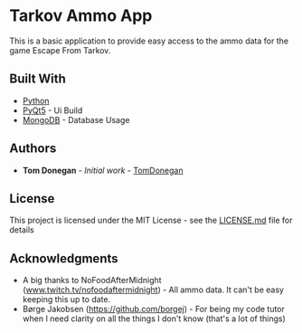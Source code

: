 # Tarkov Ammo App

This is a basic application to provide easy access to the ammo data for the game Escape From Tarkov.

## Built With

* [Python](http://www.python.org)
* [PyQt5](https://pypi.org/project/PyQt5/) - Ui Build
* [MongoDB](https://www.mongodb.com/) - Database Usage

## Authors

* **Tom Donegan** - *Initial work* - [TomDonegan](https://github.com/tomdonegan)

## License

This project is licensed under the MIT License - see the [LICENSE.md](LICENSE.md) file for details

## Acknowledgments

* A big thanks to NoFoodAfterMidnight (www.twitch.tv/nofoodaftermidnight) - All ammo data. It can't be easy keeping this up to date.
* Børge Jakobsen (https://github.com/borgej) - For being my code tutor when I need clarity on all the things I don't know (that's a lot of things)
